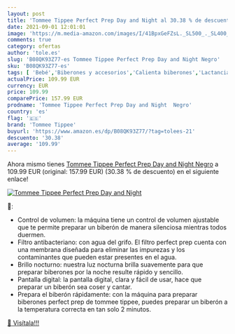 ```yaml
---
layout: post
title: 'Tommee Tippee Perfect Prep Day and Night al 30.38 % de descuento'
date: 2021-09-01 12:01:01
image: 'https://m.media-amazon.com/images/I/41BpxGeFZsL._SL500_._SL400_.jpg'
comments: true
category: ofertas
author: 'tole.es'
slug: 'B08QK93Z77-es Tommee Tippee Perfect Prep Day and Night Negro'
sku: 'B08QK93Z77-es'
tags: [ 'Bebé','Biberones y accesorios','Calienta biberones','Lactancia y alimentación','tommee','tommee tippee', ]
actualPrice: 109.99 EUR
currency: EUR
price: 109.99
comparePrice: 157.99 EUR
prodname: 'Tommee Tippee Perfect Prep Day and Night  Negro'
country: 'es'
flag: '🇪🇸'
brand: 'Tommee Tippee'
buyurl: 'https://www.amazon.es/dp/B08QK93Z77/?tag=tolees-21'
descuento: '30.38'
average: '109.99'
---
```


Ahora mismo tienes [Tommee Tippee Perfect Prep Day and Night  Negro](https://www.amazon.es/dp/B08QK93Z77/?tag=tolees-21) a 109.99 EUR (original: 157.99 EUR) (30.38 %  de descuento) en el siguiente enlace!

[![Tommee Tippee Perfect Prep Day and Night](https://m.media-amazon.com/images/I/41BpxGeFZsL._SL500_._SL400_.jpg)](https://www.amazon.es/dp/B08QK93Z77/?tag=tolees-21)

🔎:

- Control de volumen: la máquina tiene un control de volumen ajustable que te permite preparar un biberón de manera silenciosa mientras todos duermen.
- Filtro antibacteriano: con agua del grifo. El filtro perfect prep cuenta con una membrana diseñada para eliminar las impurezas y los contaminantes que pueden estar presentes en el agua.
- Brillo nocturno: nuestra luz nocturna brilla suavemente para que preparar biberones por la noche resulte rápido y sencillo.
- Pantalla digital: la pantalla digital, clara y fácil de usar, hace que preparar un biberón sea coser y cantar.
- Prepara el biberón rápidamente: con la máquina para preparar biberones perfect prep de tommee tippee, puedes preparar un biberón a la temperatura correcta en tan solo 2 minutos.

[🛒 Visítala!!!](https://www.amazon.es/dp/B08QK93Z77/?tag=tolees-21)
